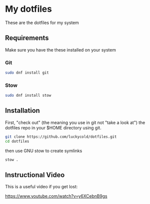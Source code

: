 # My dotfiles

These are the dotfiles for my system

## Requirements

Make sure you have the these installed on your system

### Git

```bash
sudo dnf install git
```

### Stow
```bash
sudo dnf install stow
```

## Installation

First, "check out" (the meaning you use in git not "take a look at") the dotfiles repo in your $HOME directory using git.

```bash
git clone https://github.com/luckycold/dotfiles.git
cd dotfiles
```

then use GNU stow to create symlinks

```bash
stow .
```

## Instructional Video
This is a useful video if you get lost:

https://www.youtube.com/watch?v=y6XCebnB9gs
